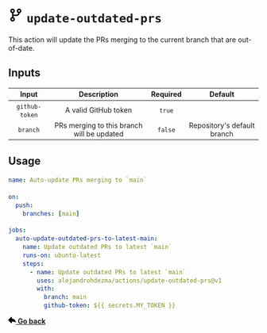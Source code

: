 # <picture><source media="(prefers-color-scheme: dark)" srcset="../.github/icons/update-outdated-prs.svg"><img width=30 src="../.github/icons/update-outdated-prs-light.svg"></picture> `update-outdated-prs`

This action will update the PRs merging to the current branch that are out-of-date.

## Inputs

| Input | Description | Required | Default |
| :--: | :--: | :--: | :--: |
| `github-token` | A valid GitHub token | `true` | |
| `branch` | PRs merging to this branch will be updated | `false` | Repository's default branch |

## Usage

```yaml
name: Auto-update PRs merging to `main`

on:
  push:
    branches: [main]

jobs:
  auto-update-outdated-prs-to-latest-main:
    name: Update outdated PRs to latest `main`
    runs-on: ubuntu-latest
    steps:
      - name: Update outdated PRs to latest `main`
        uses: alejandrohdezma/actions/update-outdated-prs@v1
        with:
          branch: main
          github-token: ${{ secrets.MY_TOKEN }}
```

<a href="../README.md#available-actions"><img height=15 src="../.github/icons/go-back.svg"> <b>Go back</b></a>